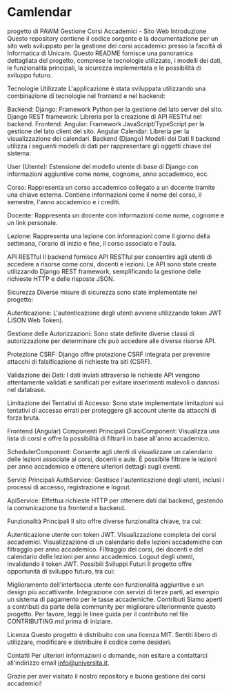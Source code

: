 # Camlendar
progetto di PAWM
Gestione Corsi Accademici - Sito Web
Introduzione
Questo repository contiene il codice sorgente e la documentazione per un sito web sviluppato per la gestione dei corsi accademici presso la facoltà di Informatica di Unicam. Questo README fornisce una panoramica dettagliata del progetto, comprese le tecnologie utilizzate, i modelli dei dati, le funzionalità principali, la sicurezza implementata e le possibilità di sviluppo futuro.

Tecnologie Utilizzate
L'applicazione è stata sviluppata utilizzando una combinazione di tecnologie nel frontend e nel backend:

Backend:
Django: Framework Python per la gestione del lato server del sito.
Django REST framework: Libreria per la creazione di API RESTful nel backend.
Frontend:
Angular: Framework JavaScript/TypeScript per la gestione del lato client del sito.
Angular Calendar: Libreria per la visualizzazione dei calendari.
Backend (Django)
Modelli dei Dati
Il backend utilizza i seguenti modelli di dati per rappresentare gli oggetti chiave del sistema:

User (Utente): Estensione del modello utente di base di Django con informazioni aggiuntive come nome, cognome, anno accademico, ecc.

Corso: Rappresenta un corso accademico collegato a un docente tramite una chiave esterna. Contiene informazioni come il nome del corso, il semestre, l'anno accademico e i crediti.

Docente: Rappresenta un docente con informazioni come nome, cognome e un link personale.

Lezione: Rappresenta una lezione con informazioni come il giorno della settimana, l'orario di inizio e fine, il corso associato e l'aula.

API RESTful
Il backend fornisce API RESTful per consentire agli utenti di accedere a risorse come corsi, docenti e lezioni. Le API sono state create utilizzando Django REST framework, semplificando la gestione delle richieste HTTP e delle risposte JSON.

Sicurezza
Diverse misure di sicurezza sono state implementate nel progetto:

Autenticazione: L'autenticazione degli utenti avviene utilizzando token JWT (JSON Web Token).

Gestione delle Autorizzazioni: Sono state definite diverse classi di autorizzazione per determinare chi può accedere alle diverse risorse API.

Protezione CSRF: Django offre protezione CSRF integrata per prevenire attacchi di falsificazione di richieste tra siti (CSRF).

Validazione dei Dati: I dati inviati attraverso le richieste API vengono attentamente validati e sanificati per evitare inserimenti malevoli o dannosi nel database.

Limitazione dei Tentativi di Accesso: Sono state implementate limitazioni sui tentativi di accesso errati per proteggere gli account utente da attacchi di forza bruta.

Frontend (Angular)
Componenti Principali
CorsiComponent: Visualizza una lista di corsi e offre la possibilità di filtrarli in base all'anno accademico.

SchedulerComponent: Consente agli utenti di visualizzare un calendario delle lezioni associate ai corsi, docenti e aule. È possibile filtrare le lezioni per anno accademico e ottenere ulteriori dettagli sugli eventi.

Servizi Principali
AuthService: Gestisce l'autenticazione degli utenti, inclusi i processi di accesso, registrazione e logout.

ApiService: Effettua richieste HTTP per ottenere dati dal backend, gestendo la comunicazione tra frontend e backend.

Funzionalità Principali
Il sito offre diverse funzionalità chiave, tra cui:

Autenticazione utente con token JWT.
Visualizzazione completa dei corsi accademici.
Visualizzazione di un calendario delle lezioni accademiche con filtraggio per anno accademico.
Filtraggio dei corsi, dei docenti e del calendario delle lezioni per anno accademico.
Logout degli utenti, invalidando il token JWT.
Possibili Sviluppi Futuri
Il progetto offre opportunità di sviluppo futuro, tra cui:

Miglioramento dell'interfaccia utente con funzionalità aggiuntive e un design più accattivante.
Integrazione con servizi di terze parti, ad esempio un sistema di pagamento per le tasse accademiche.
Contributi
Siamo aperti a contributi da parte della community per migliorare ulteriormente questo progetto. Per favore, leggi le linee guida per il contributo nel file CONTRIBUTING.md prima di iniziare.

Licenza
Questo progetto è distribuito con una licenza MIT. Sentiti libero di utilizzare, modificare e distribuire il codice come desideri.

Contatti
Per ulteriori informazioni o domande, non esitare a contattarci all'indirizzo email info@universita.it.

Grazie per aver visitato il nostro repository e buona gestione dei corsi accademici!
